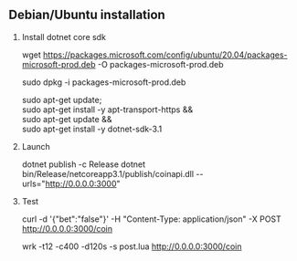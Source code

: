 ## Debian/Ubuntu installation

 1. Install dotnet core sdk

    wget https://packages.microsoft.com/config/ubuntu/20.04/packages-microsoft-prod.deb -O packages-microsoft-prod.deb

    sudo dpkg -i packages-microsoft-prod.deb

    sudo apt-get update; \
      sudo apt-get install -y apt-transport-https && \
      sudo apt-get update && \
      sudo apt-get install -y dotnet-sdk-3.1

 2. Launch

    dotnet publish -c Release
    dotnet bin/Release/netcoreapp3.1/publish/coinapi.dll --urls="http://0.0.0.0:3000"

 3. Test

    curl -d '{"bet":"false"}' -H "Content-Type: application/json" -X POST http://0.0.0.0:3000/coin
    
    wrk -t12 -c400 -d120s -s post.lua http://0.0.0.0:3000/coin
